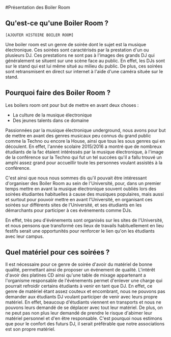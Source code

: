 #Présentation des Boiler Room

## Qu'est-ce qu'une Boiler Room ?

	[AJOUTER HISTOIRE BOILER ROOM]
   Une boiler room est un genre de soirée dont le sujet est la musique électronique. Ces soirées sont caractérisés par la prestation d'un ou plusieurs DJ. Ces prestations ne sont pas à l'images des grands DJ qui généralement se situent sur une scène face au public. En effet, les DJs sont sur le stand qui est lui même situé au milieu du public.
De plus, ces soirées sont retransmisent en direct sur internet à l'aide d'une caméra située sur le stand.


## Pourquoi faire des Boiler Room ?

Les boilers room ont pour but de mettre en avant deux choses :
- La culture de la musique électronique
- Des jeunes talents dans ce domaine

Passionnées par la musique électronique underground, nous avons pour but de mettre en avant des genres musicaux peu connus du grand public comme la Techno ou encore la House, ainsi que tous les sous genres qui en découlent.
En effet, l'année scolaire 2015/2016 a montré que de nombreux étudiants de la fac étaient intéréssés par la musique électronique, à l'image de la conférence sur la Techno qui fut un tel succées qu'il a fallu trouvé un amphi assez grand pour accueillir toute les personnes voulant assistés à la conférence.

C'est ainsi que nous nous sommes dis qu'il pouvait être intéressant d'organiser des Boiler Room au sein de l'Université, pour, dans un premier temps mettre en avant la musique électronique souvent oubliés lors des soirées étudiantes habituelles à cause des musiques populaires, mais aussi et surtout pour pouvoir mettre en avant l'Université, en organisant ces soirées sur différents sites de l'Université, et ses étudiants en les démarchants pour participer à ces événements comme DJs.

En effet, très peu d'événements sont organisés sur les sites de l'Université, et nous pensons que transformé ces lieux de travails habituellement en lieu festifs serait une opportunités pour renforcer le lien qu'on les étudiants avec leur campus.


## Quel matériel pour ces soirées ?

Il est nécessaire pour ce genre de soirée d'avoir du matériel de bonne qualité, permettant ainsi de proposer un événement de qualité. L'intérêt d'avoir des platines CD ainsi qu'une table de mixage appartenant a l'organisme responsable de l'événements permet d'enlever une charge qui pourrait refroidir certains étudiants à venir en tant que DJ. En effet, ce genre de matériel étant assez couteux et encombrant, nous ne pouvons pas demander aux étudiants DJ voulant participer de venir avec leurs propre matériel. En effet, beaucoup d'étudiants viennent en transports et nous ne pouvons leurs demandé de se déplacer avec tout leur matériel. De plus, on ne peut pas non plus leur demandé de prendre le risque d'abimer leur matériel personnel et d'en être responsable. C'est pourquoi nous estimons que pour le confort des futurs DJ, il serait préférable que notre associations est son propre matériel.
